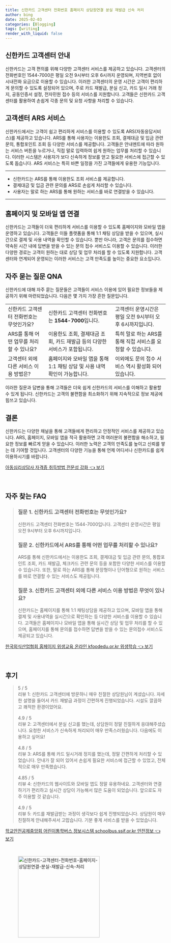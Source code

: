 ```yaml
---
title: 신한카드 고객센터 전화번호 홈페이지 상담원연결 분실 재발급 신속 처리
author: bing
date: 2025-02-03
categories: [Blogging]
tags: [writing]
render_with_liquid: false
---
```



<h2 id='신한카드_고객센터_안내'>신한카드 고객센터 안내</h2>

<p>신한카드는 고객 편의를 위해 다양한 고객센터 서비스를 제공하고 있습니다. 고객센터의 전화번호인 1544-7000은 평일 오전 9시부터 오후 6시까지 운영되며, 지역번호 없이 시내전화 요금으로 이용할 수 있습니다. 이러한 고객센터의 운영 시간은 고객이 편리하게 문의할 수 있도록 설정되어 있으며, 주로 카드 재발급, 분실 신고, 카드 일시 거래 정지, 공동인증서 설정, 전자민원 접수 등의 서비스를 지원합니다. 고객들은 신한카드 고객센터를 활용하여 손쉽게 각종 문의 및 요청 사항을 처리할 수 있습니다.</p>

<h2 id='고객센터_ARS_서비스'>고객센터 ARS 서비스</h2>

<p>신한카드에서는 고객이 쉽고 편리하게 서비스를 이용할 수 있도록 ARS(자동응답서비스)를 제공하고 있습니다. ARS를 통해 사용자는 이용한도 조회, 결제대금 및 입금 관련 문의, 통합포인트 조회 등 다양한 서비스를 제공합니다. 고객들은 안내멘트에 따라 원하는 서비스 버튼을 누르거나, 직접 말로 입력하여 쉽게 원하는 업무를 처리할 수 있습니다. 이러한 시스템은 사용자가 보다 신속하게 정보를 얻고 필요한 서비스에 접근할 수 있도록 돕습니다. ARS 서비스는 특히 바쁜 일정을 가진 고객들에게 유용한 기능입니다.</p>

<hr />

<ul>
    <li>신한카드는 ARS를 통해 이용한도 조회 서비스를 제공합니다.</li>
    <li>결제대금 및 입금 관련 문의를 ARS로 손쉽게 처리할 수 있습니다.</li>
    <li>사용자는 말로 하는 ARS를 통해 원하는 서비스를 바로 연결받을 수 있습니다.</li>
</ul>

<hr />

<h2 id='홈페이지_및_모바일_앱_연결'>홈페이지 및 모바일 앱 연결</h2>

<p>신한카드는 고객들이 더욱 편리하게 서비스를 이용할 수 있도록 홈페이지와 모바일 앱을 운영하고 있습니다. 고객들은 이들 플랫폼을 통해 1:1 채팅 상담을 받을 수 있으며, 실시간으로 결제 및 사용 내역을 확인할 수 있습니다. 뿐만 아니라, 고객은 문의를 접수하면 약속된 시간 내에 답변을 받을 수 있는 문의 접수 서비스도 이용할 수 있습니다. 이러한 다양한 경로는 고객이 원하는 대로 상담 및 업무 처리를 할 수 있도록 지원합니다. 고객센터와 연계되어 운영되는 이러한 서비스는 고객 만족도를 높이는 중요한 요소입니다.</p>

<h2 id='자주_묻는_질문_QNA'>자주 묻는 질문 QNA</h2>

<p>신한카드에 대해 자주 묻는 질문들은 고객들이 서비스 이용에 있어 필요한 정보들을 제공하기 위해 마련되었습니다. 다음은 몇 가지 가장 흔한 질문입니다.</p>

<table>
    <tr>
        <td>신한카드 고객센터 전화번호는 무엇인가요?</td>
        <td>신한카드 고객센터 전화번호는 <b>1544-7000</b>입니다.</td>
        <td>고객센터 운영시간은 평일 오전 9시부터 오후 6시까지입니다.</td>
    </tr>
    <tr>
        <td>ARS를 통해 어떤 업무를 처리할 수 있나요?</td>
        <td>이용한도 조회, 결제대금 조회, 카드 재발급 등의 다양한 서비스가 포함됩니다.</td>
        <td>특히 말로 하는 ARS를 통해 직접 서비스를 요청할 수 있습니다.</td>
    </tr>
    <tr>
        <td>고객센터 외에 다른 서비스 이용 방법은?</td>
        <td>홈페이지와 모바일 앱을 통해 1:1 채팅 상담 및 사용 내역 확인이 가능합니다.</td>
        <td>이외에도 문의 접수 서비스 역시 활성화 되어있습니다.</td>
    </tr>
</table>

<p>이러한 질문과 답변을 통해 고객들은 더욱 쉽게 신한카드의 서비스를 이해하고 활용할 수 있게 됩니다. 신한카드는 고객의 불편함을 최소화하기 위해 지속적으로 정보 제공에 힘쓰고 있습니다.</p>

<h2 id='결론'>결론</h2>

<p>신한카드는 다양한 채널을 통해 고객들에게 편리하고 안정적인 서비스를 제공하고 있습니다. ARS, 홈페이지, 모바일 앱을 적극 활용하면 고객 여러분의 불편함을 해소하고, 필요한 정보를 빠르게 얻을 수 있습니다. 이러한 노력은 고객의 만족도를 높이고 신뢰를 쌓는 데 기여할 것입니다. 고객센터의 다양한 기능을 통해 언제 어디서나 신한카드를 쉽게 이용하시기를 바랍니다.</p>


<p><a class="click-button" title="아동심리상담사 자격증 취득방법 전문성 강화" href="https://afficreate.github.io/posts/%EC%95%84%EB%8F%99%EC%8B%AC%EB%A6%AC%EC%83%81%EB%8B%B4%EC%82%AC-%EC%9E%90%EA%B2%A9%EC%A6%9D-%EC%B7%A8%EB%93%9D%EB%B0%A9%EB%B2%95-%EC%A0%84%EB%AC%B8%EC%84%B1-%EA%B0%95%ED%99%94/" rel="dofollow">아동심리상담사 자격증 취득방법 전문성 강화 👈 보기</a></p><br>
<h2 id='자주_찾는_FAQ'>자주 찾는 FAQ</h2>
<div itemscope="" itemtype="https://schema.org/FAQPage"> 
<blockquote> 
<div itemscope="" itemprop="mainEntity" itemtype="https://schema.org/Question"> 
<h3 itemprop="name">질문 1. 신한카드 고객센터 전화번호는 무엇인가요?</h3> 
<div itemscope="" itemprop="acceptedAnswer" itemtype="https://schema.org/Answer"> 
<span itemprop="text"> 
<p>신한카드 고객센터 전화번호는 1544-7000입니다. 고객센터 운영시간은 평일 오전 9시부터 오후 6시까지입니다.</p> 
</span> 
</div> 
</div> 

<div itemscope="" itemprop="mainEntity" itemtype="https://schema.org/Question"> 
<h3 itemprop="name">질문 2. 신한카드에서 ARS를 통해 어떤 업무를 처리할 수 있나요?</h3> 
<div itemscope="" itemprop="acceptedAnswer" itemtype="https://schema.org/Answer"> 
<span itemprop="text"> 
<p>ARS를 통해 신한카드에서는 이용한도 조회, 결제대금 및 입금 관련 문의, 통합포인트 조회, 카드 재발급, 체크카드 관련 문의 등을 포함한 다양한 서비스를 이용할 수 있습니다. 또한, 말로 하는 ARS를 통해 문장형이나 단어형으로 원하는 서비스를 바로 연결할 수 있는 서비스도 제공됩니다.</p> 
</span> 
</div> 
</div> 

<div itemscope="" itemprop="mainEntity" itemtype="https://schema.org/Question"> 
<h3 itemprop="name">질문 3. 신한카드 고객센터 외에 다른 서비스 이용 방법은 무엇이 있나요?</h3> 
<div itemscope="" itemprop="acceptedAnswer" itemtype="https://schema.org/Answer"> 
<span itemprop="text"> 
<p>신한카드는 홈페이지를 통해 1:1 채팅상담을 제공하고 있으며, 모바일 앱을 통해 결제 및 사용내역을 실시간으로 확인하는 등 다양한 서비스를 이용할 수 있습니다. 고객들은 홈페이지나 모바일 앱을 통해 실시간 상담 및 업무 처리를 할 수 있으며, 홈페이지를 통해 문의를 접수하면 답변을 받을 수 있는 문의접수 서비스도 제공되고 있습니다.</p> 
</span> 
</div> 
</div> 
</blockquote> 
</div>
<p><a class="click-button" title="한국외식산업협회 홈페이지 위생교육 온라인 kfoodedu.or.kr 위생학습" href="https://afficreate.github.io/posts/%ED%95%9C%EA%B5%AD%EC%99%B8%EC%8B%9D%EC%82%B0%EC%97%85%ED%98%91%ED%9A%8C-%ED%99%88%ED%8E%98%EC%9D%B4%EC%A7%80-%EC%9C%84%EC%83%9D%EA%B5%90%EC%9C%A1-%EC%98%A8%EB%9D%BC%EC%9D%B8-kfoodedu.or.kr-%EC%9C%84%EC%83%9D%ED%95%99%EC%8A%B5/" rel="dofollow">한국외식산업협회 홈페이지 위생교육 온라인 kfoodedu.or.kr 위생학습 👈 보기</a></p><br>
<h2 id='후기'>후기</h2>
<div itemscope itemtype="https://schema.org/Product">
  <blockquote>
  <div itemprop="review" itemscope itemtype="https://schema.org/Review">
      <div itemprop="reviewRating" itemscope itemtype="https://schema.org/Rating"> <span itemprop="ratingValue">5</span> / <span itemprop="bestRating">5</span> </div>
      <span itemprop="reviewBody">리뷰 1: 신한카드 고객센터에 방문하니 매우 친절한 상담원님이 계셨습니다. 자세한 설명을 들어서 카드 재발급 과정이 간편하게 진행되었습니다. 시설도 깔끔하고 쾌적한 환경이었어요.</span>
  </div>
  <br>
  <div itemprop="review" itemscope itemtype="https://schema.org/Review">
      <div itemprop="reviewRating" itemscope itemtype="https://schema.org/Rating"> <span itemprop="ratingValue">4.9</span> / <span itemprop="bestRating">5</span> </div>
      <span itemprop="reviewBody">리뷰 2: 고객센터에서 분실 신고를 했는데, 상담원이 정말 친절하게 응대해주셨습니다. 요청한 서비스가 신속하게 처리되어 매우 만족스러웠습니다. 다음에도 이용하고 싶어요!</span>
  </div>
  <br>
  <div itemprop="review" itemscope itemtype="https://schema.org/Review">
      <div itemprop="reviewRating" itemscope itemtype="https://schema.org/Rating"> <span itemprop="ratingValue">4.8</span> / <span itemprop="bestRating">5</span> </div>
      <span itemprop="reviewBody">리뷰 3: ARS를 통해 카드 일시거래 정지를 했는데, 정말 간편하게 처리할 수 있었습니다. 안내가 잘 되어 있어서 손쉽게 필요한 서비스에 접근할 수 있었고, 전체적으로 매우 만족했습니다.</span>
  </div>
  <br>
  <div itemprop="review" itemscope itemtype="https://schema.org/Review">
      <div itemprop="reviewRating" itemscope itemtype="https://schema.org/Rating"> <span itemprop="ratingValue">4.85</span> / <span itemprop="bestRating">5</span> </div>
      <span itemprop="reviewBody">리뷰 4: 신한카드의 웹사이트와 모바일 앱도 정말 유용하네요. 고객센터와 연결하기가 편리하고 실시간 상담이 가능해서 많은 도움이 되었습니다. 앞으로도 자주 이용할 것 같습니다.</span>
  </div>
  <br>
  <div itemprop="review" itemscope itemtype="https://schema.org/Review">
      <div itemprop="reviewRating" itemscope itemtype="https://schema.org/Rating"> <span itemprop="ratingValue">4.9</span> / <span itemprop="bestRating">5</span> </div>
      <span itemprop="reviewBody">리뷰 5: 카드를 재발급받는 과정이 생각보다 쉽게 진행되었습니다. 상담원이 매우 친절하게 안내해주셔서 고맙습니다. 기분 좋게 서비스를 받을 수 있었습니다.</span>
  </div>
  </blockquote>
</div>
<p><a class="click-button" title="학교안전공제중앙회 어린이통학버스 정보시스템 schoolbus.ssif.or.kr 안전정보" href="https://afficreate.github.io/posts/%ED%95%99%EA%B5%90%EC%95%88%EC%A0%84%EA%B3%B5%EC%A0%9C%EC%A4%91%EC%95%99%ED%9A%8C-%EC%96%B4%EB%A6%B0%EC%9D%B4%ED%86%B5%ED%95%99%EB%B2%84%EC%8A%A4-%EC%A0%95%EB%B3%B4%EC%8B%9C%EC%8A%A4%ED%85%9C-schoolbus.ssif.or.kr-%EC%95%88%EC%A0%84%EC%A0%95%EB%B3%B4/" rel="dofollow">학교안전공제중앙회 어린이통학버스 정보시스템 schoolbus.ssif.or.kr 안전정보 👈 보기</a></p><br>
<figure class="image"><img src="https://afficreate.github.io/assets/img/thumbnail/신한카드-고객센터-전화번호-홈페이지-상담원연결-분실-재발급-신속-처리.webp" alt="신한카드-고객센터-전화번호-홈페이지-상담원연결-분실-재발급-신속-처리" width="256" height="256"></figure>